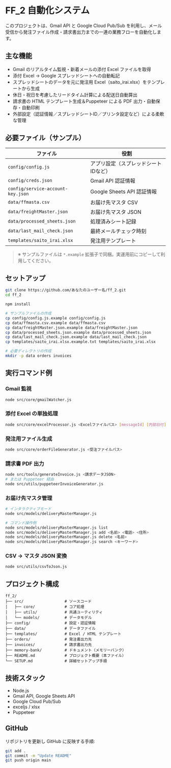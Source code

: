 # FF_2 自動化システム

このプロジェクトは、Gmail API と Google Cloud Pub/Sub を利用し、メール受信から発注ファイル作成・請求書出力までの一連の業務フローを自動化します。

## 主な機能

- Gmail のリアルタイム監視・新着メールの添付 Excel ファイルを取得  
- 添付 Excel → Google スプレッドシートへの自動転記  
- スプレッドシートのデータを元に発注用 Excel（saito_irai.xlsx）をテンプレートから生成  
- 休日・祝日を考慮したリードタイム計算による配送日自動算出  
- 請求書の HTML テンプレート生成＆Puppeteer による PDF 出力・自動保存・自動印刷  
- 外部設定（認証情報／スプレッドシートID／プリンタ設定など）による柔軟な管理  

## 必要ファイル（サンプル）

| ファイル                                | 役割                                      |
| --------------------------------------- | ----------------------------------------- |
| `config/config.js`                      | アプリ設定（スプレッドシートIDなど）     |
| `config/creds.json`                     | Gmail API 認証情報                        |
| `config/service-account-key.json`       | Google Sheets API 認証情報               |
| `data/ffmasta.csv`                      | お届け先マスタ CSV                        |
| `data/freightMaster.json`               | お届け先マスタ JSON                       |
| `data/processed_sheets.json`            | 処理済みシート記録                        |
| `data/last_mail_check.json`             | 最終メールチェック時刻                    |
| `templates/saito_irai.xlsx`             | 発注用テンプレート                        |

> ※ サンプルファイルは `*.example` 拡張子で同梱。実運用前にコピーして利用してください。

## セットアップ

```bash
git clone https://github.com/あなたのユーザー名/ff_2.git
cd ff_2

npm install

# サンプルファイルの作成
cp config/config.js.example config/config.js
cp data/ffmasta.csv.example data/ffmasta.csv
cp data/freightMaster.json.example data/freightMaster.json
cp data/processed_sheets.json.example data/processed_sheets.json
cp data/last_mail_check.json.example data/last_mail_check.json
cp templates/saito_irai.xlsx.example.txt templates/saito_irai.xlsx

# 必要ディレクトリの作成
mkdir -p data orders invoices
```

## 実行コマンド例

### Gmail 監視

```bash
node src/core/gmailWatcher.js
```

### 添付 Excel の単独処理

```bash
node src/core/excelProcessor.js <Excelファイルパス> [messageId] [内部日付]
```

### 発注用ファイル生成

```bash
node src/core/orderFileGenerator.js <受注ファイルパス>
```

### 請求書 PDF 出力

```bash
node src/tools/generateInvoice.js <請求データJSON>
# または Puppeteer 経由
node src/utils/puppeteerInvoiceGenerator.js
```

### お届け先マスタ管理

```bash
# インタラクティブモード
node src/models/deliveryMasterManager.js

# コマンド操作例
node src/models/deliveryMasterManager.js list
node src/models/deliveryMasterManager.js add <名前> <電話> <住所>
node src/models/deliveryMasterManager.js delete <名前>
node src/models/deliveryMasterManager.js search <キーワード>
```

### CSV → マスタ JSON 変換

```bash
node src/utils/csvToJson.js
```

## プロジェクト構成

```
ff_2/
├── src/                  # ソースコード
│   ├── core/             # コア処理
│   ├── utils/            # 共通ユーティリティ
│   └── models/           # データモデル
├── config/               # 設定・認証情報
├── data/                 # データファイル
├── templates/            # Excel / HTML テンプレート
├── orders/               # 発注書出力先
├── invoices/             # 請求書出力先
├── memory-bank/          # ドキュメント（メモリーバンク）
├── README.md             # プロジェクト概要（本ファイル）
└── SETUP.md              # 詳細セットアップ手順
```

## 技術スタック

- Node.js  
- Gmail API, Google Sheets API  
- Google Cloud Pub/Sub  
- exceljs / xlsx  
- Puppeteer  

## GitHub

リポジトリを更新し GitHub に反映する手順:

```bash
git add .
git commit -m "Update README"
git push origin main
```
